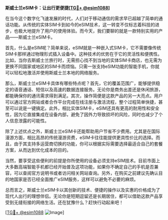 **斯威士兰eSIM卡：让出行更便捷[[TG💪+ @esim1088](https://t.me/s/esim1088)]**

在当今这个数字化飞速发展的时代，人们对于移动通信的需求早已超越了简单的通话功能。从传统的实体SIM卡到如今的eSIM技术，这一转变不仅标志着科技的进步，也极大地提升了用户的使用体验。而今天，我们要聊的就是一款特别实用的产品——斯威士兰eSIM卡。

首先，什么是eSIM呢？简单来说，eSIM就是一种嵌入式SIM卡，它不需要像传统SIM卡那样通过物理形式插入设备中。这种技术的优势在于它的灵活性和便携性。比如，当你去斯威士兰旅行时，无需担心找不到当地的实体SIM卡商店，也无需为更换不同国家或地区的SIM卡而烦恼。只需一张支持eSIM功能的智能手机，你就可以轻松地激活并使用斯威士兰本地的网络服务。

那么，斯威士兰eSIM卡具体有哪些特点呢？首先，它的覆盖范围广，能够提供稳定的语音通话、短信以及高速的数据连接服务。无论你是商务出差还是休闲旅游，都能确保你的通讯需求得到满足。其次，操作简便是这款产品的另一大亮点。用户可以通过官方网站或者合作平台完成在线注册与激活流程，整个过程简单快捷，甚至可以说是一键搞定。此外，相比实体SIM卡，eSIM还具有更高的耐用性和安全性，因为它直接集成在设备内部，避免了因外力导致损坏的风险，同时也减少了个人信息泄露的可能性。

除了上述优点之外，斯威士兰eSIM卡还能帮助用户节省不少费用。尤其是在国际漫游方面，相比高昂的传统漫游资费，eSIM卡往往能提供更具性价比的选择。而且，由于其支持多运营商切换的功能，你可以根据实际需要选择最适合自己的套餐方案，从而达到优化成本的目的。

当然，要享受这些便利的前提是你所使用的设备必须支持eSIM技术。目前市面上大多数高端智能手机都已经开始普及这项功能，如果你不确定自己的手机是否兼容，可以查阅官方说明书或者访问相关网站查询。另外，在购买之前建议先确认目的地国家是否已经全面推广eSIM服务，这样可以避免不必要的麻烦。

总而言之，斯威士兰eSIM卡以其创新的技术、便捷的操作以及实惠的价格成为了现代人出行的理想伴侣。无论你是短期逗留还是长期居住，都可以借助这款产品享受到无缝衔接的网络生活。还在犹豫什么？赶快行动起来吧！

[[TG💪+ @esim1088](https://t.me/s/esim1088) ![Image](https://i.postimg.cc/4NQfJmqS/Snipaste-2025-05-13-00-14-12.png)]